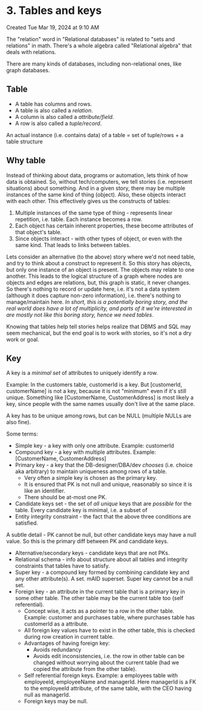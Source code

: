 # 3. Tables and keys
Created Tue Mar 19, 2024 at 9:10 AM

The "relation" word in "Relational databases" is related to "sets and relations" in math. There's a whole algebra called "Relational algebra" that deals with relations.

There are many kinds of databases, including non-relational ones, like graph databases.

## Table
- A table has columns and rows.
- A table is also called a *relation*.
- A column is also called a *attribute/field*.
- A row is also called a *tuple/record*.

An actual instance (i.e. contains data) of a table = set of tuple/rows + a table structure


## Why table
Instead of thinking about data, programs or automation, lets think of how data is obtained.
So, without tech/computers, we tell stories (i.e. represent situations) about something. And in a given story, there may be multiple instances of the same kind of thing (object). Also, these objects interact with each other. This effectively gives us the constructs of tables:
1. Multiple instances of the same type of thing - represents linear repetition, i.e. table. Each instance becomes a row.
2. Each object has certain inherent properties, these become attributes of that object's table.
3. Since objects interact - with other types of object, or even with the same kind. That leads to links between tables.

Lets consider an alternative (to the above) story where we'd not need table, and try to think about a construct to represent it. So this story has objects, but only one instance of an object is present. The objects may relate to one another. This leads to the logical structure of a graph where nodes are objects and edges are relations, but, this graph is static, it never changes. So there's nothing to record or update here, i.e. it's not a data system (although it does capture non-zero information), i.e. there's nothing to manage/maintain here. *In short, this is a potentially boring story, and the real world does have a lot of multiplicity, and parts of it we're interested in are mostly not like this boring story, hence we need tables*.

Knowing that tables help tell stories helps realize that DBMS and SQL may seem mechanical, but the end goal is to work with stories, so it's not a dry work or goal.

## Key
A key is a *minimal set* of attributes to uniquely identify a row.

Example: In the customers table, customerId is a key. But \[customerId, customerName] is not a key, because it is not "minimum" even if it's still unique. Something like \[CustomerName, CustomerAddress] is most likely a key, since people with the same names usually don't live at the same place.

A key has to be unique among rows, but can be NULL (multiple NULLs are also fine).

Some terms:
- Simple key - a key with only one attribute. Example: customerId
- Compound key - a key with multiple attributes. Example: \[CustomerName, CustomerAddress]
- Primary key - a key that the DB-designer/DBA/dev *chooses* (i.e. choice aka arbitrary) to maintain uniqueness among rows of a table.
	- Very often a simple key is chosen as the primary key. 
	- It is ensured that PK is not null and unique, reasonably so since it is like an identifier.
	- There should be at-most one PK.
- Candidate keys set - the set of *all unique* keys that are *possible* for the table. Every candidate key is minimal, i.e. a subset of 
- Entity integrity constraint - the fact that the above three conditions are satisfied.

A subtle detail - PK cannot be null, but other candidate keys may have a null value. So this is the primary diff between PK and candidate keys.

- Alternative/secondary keys - candidate keys that are not PKs.
- Relational schema - info about structure about all tables and integrity constraints that tables have to satisfy.
- Super key - a compound key formed by combining candidate key and any other attribute(s). A set. mAID superset. Super key cannot be a null set.
- Foreign key - an attribute in the current table that is a primary key in some other table. The other table may be the current table too (self referential).
	- Concept wise, it acts as a pointer to a row in the other table. Example: customer and purchases table, where purchases table has customerId as a attribute.
	- All foreign key values have to exist in the other table, this is checked during row creation in current table. 
	- Advantages of having foreign key:
		- Avoids redundancy
		- Avoids edit inconsistencies, i.e. the row in other table can be changed without worrying about the current table (had we copied the attribute from the other table).
	- Self referential foreign keys. Example: a employees table with employeeId, employeeName and managerId. Here managerId is a FK to the employeeId attribute, of the same table, with the CEO having null as managerId.
	- Foreign keys may be null.
